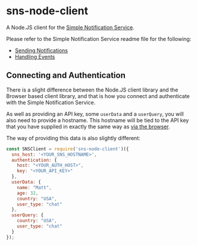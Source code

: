 # sns-node-client
A Node.JS client for the [Simple Notification Service](https://github.com/ibm-cds-labs/simple-notification-service).

Please refer to the Simple Notification Service readme file for the following:

* [Sending Notifications](https://github.com/ibm-cds-labs/simple-notification-service#snssend-userquery-notificationdata-)
* [Handling Events](https://github.com/ibm-cds-labs/simple-notification-service#events)

## Connecting and Authentication
There is a slight difference between the Node.JS client library and the Browser based client library, and that is how you connect and authenticate with the Simple Notification Service.

As well as providing an API key, some `userData` and a `userQuery`, you will also need to provide a hostname. This hostname will be tied to the API key that you have supplied in exactly the same way as [via the browser](https://github.com/ibm-cds-labs/simple-notification-service#authentication).

The way of providing this data is also slightly different:

````js
const SNSClient = require('sns-node-client')({
  sns_host: '<YOUR_SNS_HOSTNAME>',
  authentication: {
    host: "<YOUR_AUTH_HOST>",
    key: "<YOUR_API_KEY>"
  },
  userData: {
    name: "Matt",
    age: 32,
    country: "USA",
    user_type: "chat"
  },
  userQuery: {
    country: "USA",
    user_type: "chat"
  }
});
````